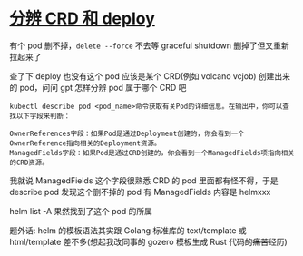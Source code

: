 # [分辨 CRD 和 deploy](/2023/08/distinguish_pod_from_deploy_or_crd.md)

有个 pod 删不掉，`delete --force` 不去等 graceful shutdown 删掉了但又重新拉起来了

查了下 deploy 也没有这个 pod 应该是某个 CRD(例如 volcano vcjob) 创建出来的 pod，问问 gpt 怎样分辨 pod 属于哪个 CRD 吧

```
kubectl describe pod <pod_name>命令获取有关Pod的详细信息。在输出中，你可以查找以下字段来判断：

OwnerReferences字段：如果Pod是通过Deployment创建的，你会看到一个OwnerReference指向相关的Deployment资源。
ManagedFields字段：如果Pod是通过CRD创建的，你会看到一个ManagedFields项指向相关的CRD资源。
```

我就说 ManagedFields 这个字段很熟悉 CRD 的 pod 里面都有怪不得，于是 describe pod 发现这个删不掉的 pod 有 ManagedFields 内容是 helmxxx

helm list -A 果然找到了这个 pod 的所属

题外话: helm 的模板语法其实跟 Golang 标准库的 text/template 或 html/template 差不多(想起我改同事的 gozero 模板生成 Rust 代码的~~痛苦~~经历)
